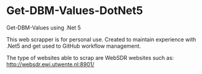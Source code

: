 # Get-DBM-Values-DotNet5
Get-DBM-Values using .Net 5

This web scrapper is for personal use. Created to maintain experience with .Net5 and get used to GitHub workflow management. 

The type of websites able to scrap are WebSDR websites such as: http://websdr.ewi.utwente.nl:8901/
